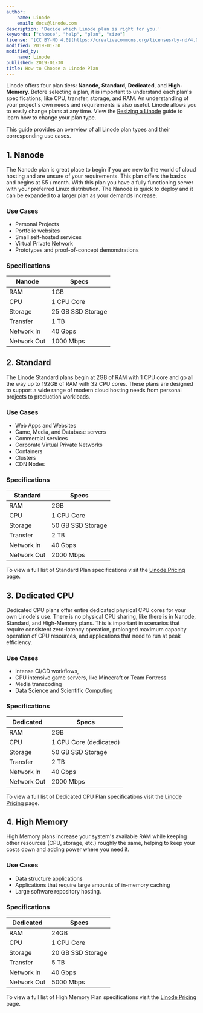 ```yaml
---
author:
    name: Linode
    email: docs@linode.com
description: 'Decide which Linode plan is right for you.'
keywords: ["choose", "help", "plan", "size"]
license: '[CC BY-ND 4.0](https://creativecommons.org/licenses/by-nd/4.0)'
modified: 2019-01-30
modified_by:
    name: Linode
published: 2019-01-30
title: How to Choose a Linode Plan
---
```


Linode offers four plan tiers: **Nanode**, **Standard**, **Dedicated**, and **High-Memory**. Before selecting a plan, it is important to understand each plan's specifications, like CPU, transfer, storage, and RAM. An understanding of your project's own needs and requirements is also useful. Linode allows you to easily change plans at any time. View the [Resizing a Linode](docs/platform/disk-images/resizing-a-linode/) guide to learn how to change your plan type.

This guide provides an overview of all Linode plan types and their corresponding use cases.

## 1. Nanode

The Nanode plan is great place to begin if you are new to the world of cloud hosting and are unsure of your requirements. This plan offers the basics and begins at $5 / month. With this plan you have a fully functioning server with your preferred Linux distribution. The Nanode is quick to deploy and it can be expanded to a larger plan as your demands increase.

### Use Cases

- Personal Projects
- Portfolio websites
- Small self-hosted services
- Virtual Private Network
- Prototypes and proof-of-concept demonstrations

### Specifications

|Nanode   | Specs   |
|---|---|
|RAM   | 1GB    |
|CPU   |1 CPU Core   |
|Storage   | 25 GB SSD Storage   |
|Transfer   | 1 TB  |
| Network In | 40 Gbps |
| Network Out | 1000 Mbps |

## 2. Standard

The Linode Standard plans begin at 2GB of RAM with 1 CPU core and go all the way up to 192GB of RAM with 32 CPU cores. These plans are designed to support a wide range of modern cloud hosting needs from personal projects to production workloads.

### Use Cases

- Web Apps and Websites
- Game, Media, and Database servers
- Commercial services
- Corporate Virtual Private Networks
- Containers
- Clusters
- CDN Nodes

### Specifications

|Standard   | Specs   |
|---|---|
|RAM   | 2GB    |
|CPU   |1 CPU Core   |
|Storage   | 50 GB SSD Storage   |
|Transfer   | 2 TB  |
| Network In | 40 Gbps |
| Network Out | 2000 Mbps |

To view a full list of Standard Plan specifications visit the [Linode Pricing](https://www.linode.com/pricing#all) page.

## 3. Dedicated CPU

Dedicated CPU plans offer entire dedicated physical CPU cores for your own Linode's use. There is no physical CPU sharing, like there is in Nanode, Standard, and High-Memory plans. This is important in scenarios that require consistent zero-latency operation, prolonged maximum capacity operation of CPU resources, and applications that need to run at peak efficiency.

### Use Cases

- Intense CI/CD workflows,
- CPU intensive game servers, like Minecraft or Team Fortress
- Media transcoding
- Data Science and Scientific Computing

### Specifications

|Dedicated   | Specs   |
|---|---|
|RAM   | 2GB    |
|CPU   |1 CPU Core (dedicated)   |
|Storage   | 50 GB SSD Storage   |
|Transfer   | 2 TB  |
| Network In | 40 Gbps |
| Network Out | 2000 Mbps |

To view a full list of Dedicated CPU Plan specifications visit the [Linode Pricing](https://www.linode.com/pricing#all) page.

## 4. High Memory

High Memory plans increase your system's available RAM while keeping other resources (CPU, storage, etc.) roughly the same, helping to keep your costs down and adding power where you need it.

### Use Cases

- Data structure applications
- Applications that require large amounts of in-memory caching
- Large software repository hosting.

### Specifications

|Dedicated   | Specs   |
|---|---|
|RAM   | 24GB    |
|CPU   |1 CPU Core  |
|Storage   | 20 GB SSD Storage   |
|Transfer   | 5 TB  |
| Network In | 40 Gbps |
| Network Out | 5000 Mbps |

To view a full list of High Memory Plan specifications visit the [Linode Pricing](https://www.linode.com/pricing#all) page.